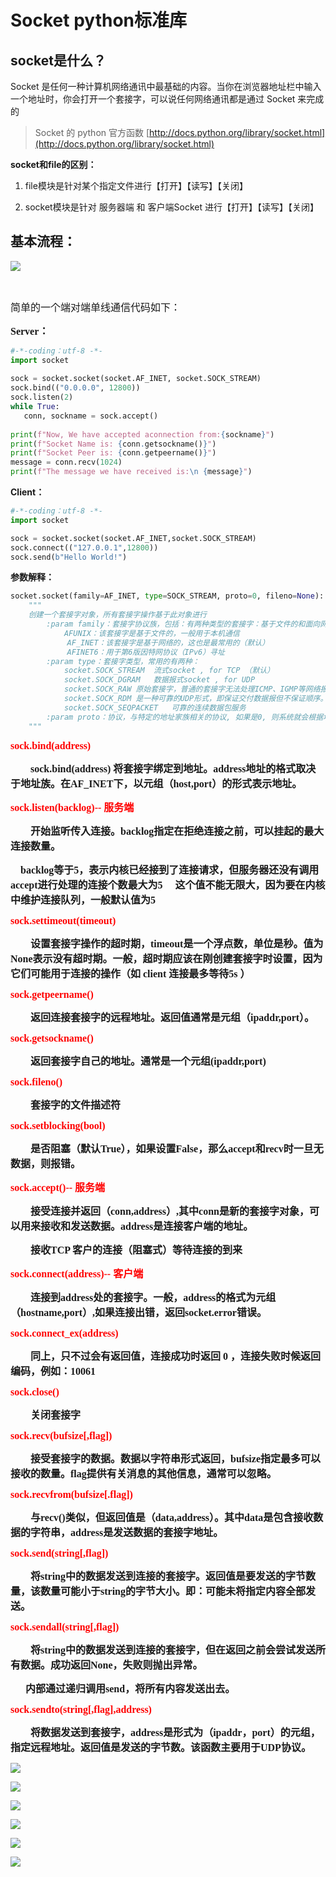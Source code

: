 <div id="metaData" createTime="2020-07-18 20:15:00" category="学习笔记" tags="后端;Python" title="python标准库 -- socket"></div>

# Socket  python标准库

## socket是什么？
Socket 是任何一种计算机网络通讯中最基础的内容。当你在浏览器地址栏中输入一个地址时，你会打开一个套接字，可以说任何网络通讯都是通过 Socket 来完成的

>  Socket 的 python 官方函数 [http://docs.python.org/library/socket.html](http://docs.python.org/library/socket.html)

**socket和file的区别：**

1. file模块是针对某个指定文件进行【打开】【读写】【关闭】

1. socket模块是针对 服务器端 和 客户端Socket 进行【打开】【读写】【关闭】


## 基本流程：

<span style="font-family: 楷体; font-size: 16px;">![](https://img2018.cnblogs.com/blog/1398749/201809/1398749-20180904143455434-1094282677.png)</span>

&nbsp;

<span style="font-family: 楷体; font-size: 16px;">简单的一个端对端单线通信代码如下：</span>

**<span style="font-family: 楷体; font-size: 16px;">Server：</span>**

```python
#-*-coding：utf-8 -*-
import socket
    
sock = socket.socket(socket.AF_INET, socket.SOCK_STREAM)
sock.bind(("0.0.0.0", 12800))
sock.listen(2)
while True:
   conn, sockname = sock.accept()
    
print(f"Now, We have accepted aconnection from:{sockname}")
print(f"Socket Name is: {conn.getsockname()}")
print(f"Socket Peer is: {conn.getpeername()}")
message = conn.recv(1024)
print(f"The message we have received is:\n {message}")
```

**Client：**
```python
#-*-coding：utf-8 -*-
import socket

sock = socket.socket(socket.AF_INET,socket.SOCK_STREAM)
sock.connect(("127.0.0.1",12800))
sock.send(b"Hello World!")

```

<span style="font-family: 楷体;">**参数解释：**</span>
```python
socket.socket(family=AF_INET, type=SOCK_STREAM, proto=0, fileno=None):
    """
    创建一个套接字对象，所有套接字操作基于此对象进行
        :param family：套接字协议族，包括：有两种类型的套接字：基于文件的和面向网络的。AF表示地址家族（address family）
            AFUNIX：该套接字是基于文件的，一般用于本机通信
　　　　      AF_INET：该套接字是基于网络的，这也是最常用的（默认） 　　
　　　　      AFINET6：用于第6版因特网协议（IPv6）寻址
        :param type：套接字类型，常用的有两种：
            socket.SOCK_STREAM	流式socket , for TCP （默认）
            socket.SOCK_DGRAM	数据报式socket , for UDP
            socket.SOCK_RAW	原始套接字，普通的套接字无法处理ICMP、IGMP等网络报文，而SOCK_RAW可以；其次，SOCK_RAW也可以处理特殊的IPv4报文；此外，利用原始套接字，可以通过IP_HDRINCL套接字选项由用户构造IP头。
            socket.SOCK_RDM	是一种可靠的UDP形式，即保证交付数据报但不保证顺序。SOCK_RAM用来提供对原始协议的低级访问，在需要执行某些特殊操作时使用，如发送ICMP报文。SOCK_RAM通常仅限于高级用户或管理员运行的程序使用。
            socket.SOCK_SEQPACKET	可靠的连续数据包服务
        :param proto：协议，与特定的地址家族相关的协议, 如果是0, 则系统就会根据地址格式和套接类别, 自动选择一个合适的协议
    """
```

<span style="font-size: 16px; font-family: 楷体;color:red">**sock.bind(address)**</span>

<span style="font-size: 16px; font-family: 楷体;">　　**sock.bind(address) 将套接字绑定到地址。address地址的格式取决于地址族。在AF_INET下，以元组（host,port）的形式表示地址。**</span>

**<span style="font-size: 16px; font-family: 楷体;;color:red">sock.listen(backlog)<span style="font-size: 16px; font-family: 楷体;"><span style="color: #ff0000;">-- 服务端</span></span></span>**

**<span style="font-size: 16px; font-family: 楷体;">　　开始监听传入连接。backlog指定在拒绝连接之前，可以挂起的最大连接数量。</span>**

**<span style="font-size: 16px; font-family: 楷体;">&nbsp; &nbsp; backlog等于5，表示内核已经接到了连接请求，但服务器还没有调用accept进行处理的连接个数最大为5
<span style="font-size: 16px; font-family: 楷体;">&nbsp; &nbsp; 这个值不能无限大，因为要在内核中维护连接队列，一般默认值为5</span></span>**

**<span style="font-size: 16px; font-family: 楷体;;color:red">sock.settimeout(timeout)</span>**

**<span style="font-size: 16px; font-family: 楷体;">　　设置套接字操作的超时期，timeout是一个浮点数，单位是秒。值为None表示没有超时期。一般，超时期应该在刚创建套接字时设置，因为它们可能用于连接的操作（如 client 连接最多等待5s ）</span>**

**<span style="font-size: 16px; font-family: 楷体;;color:red">sock.getpeername()</span>**

**<span style="font-size: 16px; font-family: 楷体;">　　返回连接套接字的远程地址。返回值通常是元组（ipaddr,port）。</span>**

**<span style="font-size: 16px; font-family: 楷体;;color:red">sock.getsockname()</span>**

**<span style="font-size: 16px; font-family: 楷体;">　　返回套接字自己的地址。通常是一个元组(ipaddr,port)</span>**

**<span style="font-size: 16px; font-family: 楷体;;color:red">sock.fileno()</span>**

**<span style="font-size: 16px; font-family: 楷体;">　　套接字的文件描述符</span>**

**<span style="font-size: 16px; font-family: 楷体;;color:red">sock.setblocking(bool)</span>**

**<span style="font-size: 16px; font-family: 楷体;">　　是否阻塞（默认True），如果设置False，那么accept和recv时一旦无数据，则报错。</span>**

**<span style="font-size: 16px; font-family: 楷体;;color:red">sock.accept()<span style="color: #ff0000;">-- 服务端</span>
</span>**

**<span style="font-size: 16px; font-family: 楷体;">　　接受连接并返回（conn,address）,其中conn是新的套接字对象，可以用来接收和发送数据。address是连接客户端的地址。</span>**

**<span style="font-size: 16px; font-family: 楷体;">　　接收TCP 客户的连接（阻塞式）等待连接的到来</span>**

**<span style="font-size: 16px; font-family: 楷体;;color:red">sock.connect(address)<span style="font-size: 16px; font-family: 楷体;"><span style="color: #ff0000;">-- 客户端</span></span></span>**

**<span style="font-size: 16px; font-family: 楷体;">　　连接到address处的套接字。一般，address的格式为元组（hostname,port）,如果连接出错，返回socket.error错误。</span>**

**<span style="font-size: 16px; font-family: 楷体;;color:red">sock.connect_ex(address)</span>**

**<span style="font-size: 16px; font-family: 楷体;">　　同上，只不过会有返回值，连接成功时返回 0 ，连接失败时候返回编码，例如：10061</span>**

**<span style="font-size: 16px; font-family: 楷体;;color:red">sock.close()</span>**

**<span style="font-size: 16px; font-family: 楷体;">　　关闭套接字</span>**

**<span style="font-size: 16px; font-family: 楷体;;color:red">sock.recv(bufsize[,flag])</span>**

**<span style="font-size: 16px; font-family: 楷体;">　　接受套接字的数据。数据以字符串形式返回，bufsize指定最多可以接收的数量。flag提供有关消息的其他信息，通常可以忽略。</span>**

**<span style="font-size: 16px; font-family: 楷体;;color:red">sock.recvfrom(bufsize[.flag])</span>**

**<span style="font-size: 16px; font-family: 楷体;">　　与recv()类似，但返回值是（data,address）。其中data是包含接收数据的字符串，address是发送数据的套接字地址。</span>**

**<span style="font-size: 16px; font-family: 楷体;;color:red">sock.send(string[,flag])</span>**

**<span style="font-size: 16px; font-family: 楷体;">　　将string中的数据发送到连接的套接字。返回值是要发送的字节数量，该数量可能小于string的字节大小。即：可能未将指定内容全部发送。</span>**

**<span style="font-size: 16px; font-family: 楷体;;color:red">sock.sendall(string[,flag])</span>**

**<span style="font-size: 16px; font-family: 楷体;">　　将string中的数据发送到连接的套接字，但在返回之前会尝试发送所有数据。成功返回None，失败则抛出异常。</span>**

**<span style="font-size: 16px; font-family: 楷体;">&nbsp; &nbsp; &nbsp; 内部通过递归调用send，将所有内容发送出去。</span>**

**<span style="font-size: 16px; font-family: 楷体;;color:red">sock.sendto(string[,flag],address)</span>**

**<span style="font-size: 16px; font-family: 楷体;">　　将数据发送到套接字，address是形式为（ipaddr，port）的元组，指定远程地址。返回值是发送的字节数。该函数主要用于UDP协议。</span>**

**![](https://images2017.cnblogs.com/blog/1222745/201709/1222745-20170911193920547-847490169.png)**

**![](https://images2017.cnblogs.com/blog/1222745/201709/1222745-20170911194024735-1222971158.png)**

**![](https://images2017.cnblogs.com/blog/1222745/201709/1222745-20170911194111594-1878196425.png)**

**![](https://images2017.cnblogs.com/blog/1222745/201709/1222745-20170911192838391-148407974.png)**

**![](https://images2017.cnblogs.com/blog/1222745/201709/1222745-20170911192856000-2020421255.png)**

**![](https://images2017.cnblogs.com/blog/1222745/201709/1222745-20170911192955422-1608636975.png)**

